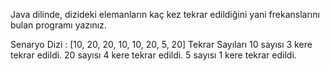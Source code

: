 Java dilinde, dizideki elemanların kaç kez tekrar edildiğini yani frekanslarını bulan programı yazınız.

Senaryo
Dizi : [10, 20, 20, 10, 10, 20, 5, 20]
Tekrar Sayıları
10 sayısı 3 kere tekrar edildi.
20 sayısı 4 kere tekrar edildi.
5 sayısı 1 kere tekrar edildi.
